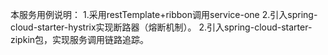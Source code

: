 本服务用例说明：
1.采用restTemplate+ribbon调用service-one
2.引入spring-cloud-starter-hystrix实现断路器（熔断机制）。
2.引入spring-cloud-starter-zipkin包，实现服务调用链路追踪。

